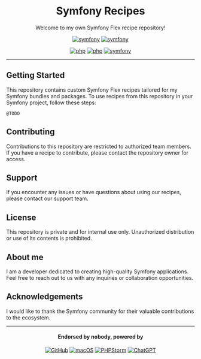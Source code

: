 <div align="center">

# Symfony Recipes
Welcome to my own Symfony Flex recipe repository!

[![symfony](https://img.shields.io/badge/symfony-recipes-374151.svg?style=flat-square)](https://github.com/symfony/recipes)
[![symfony](https://img.shields.io/badge/symfony-recipes--contrib-374151.svg?style=flat-square)](https://github.com/symfony/recipes-contrib)

[![php](https://img.shields.io/badge/PHP->=8.0-4F5B93.svg?style=flat-square)](https://www.php.net)
[![php](https://img.shields.io/badge/composer-^2.1-D48822.svg?style=flat-square)](https://getcomposer.org)
[![symfony](https://img.shields.io/badge/symfony/flex-^2-374151.svg?style=flat-square)](https://github.com/symfony/flex)

</div>

---

## Getting Started
This repository contains custom Symfony Flex recipes tailored for my Symfony bundles and packages. To use recipes from 
this repository in your Symfony project, follow these steps:
```
@TODO
```

## Contributing
Contributions to this repository are restricted to authorized team members. If you have a recipe to contribute, 
please contact the repository owner for access.

## Support
If you encounter any issues or have questions about using our recipes, please contact our support team.

## License
This repository is private and for internal use only. Unauthorized distribution or use of its contents is prohibited.

## About me
I am a developer dedicated to creating high-quality Symfony applications. Feel free to reach out to us with any 
inquiries or collaboration opportunities.

## Acknowledgements
I would like to thank the Symfony community for their valuable contributions to the ecosystem.

---

<div align="center">

#### Endorsed by nobody, powered by
[![GitHub](https://img.shields.io/badge/Repository-GitHub-092c62.svg?style=flat-square)](https://github.com)
[![macOS](https://img.shields.io/badge/OS-macOS-015E25.svg?style=flat-square)](https://www.apple.com/de/macos)
[![PHPStorm](https://img.shields.io/badge/IDE-PHPStorm-79289b.svg?style=flat-square)](https://www.jetbrains.com/phpstorm)
[![ChatGPT](https://img.shields.io/badge/AI-ChatGPT-70A597.svg?style=flat-square)](https://chat.openai.com)
</div>